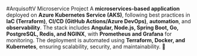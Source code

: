 #ArquisoftV Microservice Project
A **microservices-based application** deployed on **Azure Kubernetes Service (AKS)**, following best practices in **IaC (Terraform)**, **CI/CD (GitHub Actions/Azure DevOps)**, **automation**, and **observability**. The stack includes **Angular, Node.js, Spring Boot, Go, PostgreSQL, Redis, and NGINX**, with **Prometheus and Grafana** for monitoring. The deployment is automated using **Terraform, Docker, and Kubernetes**, ensuring scalability, security, and maintainability. 🚀
